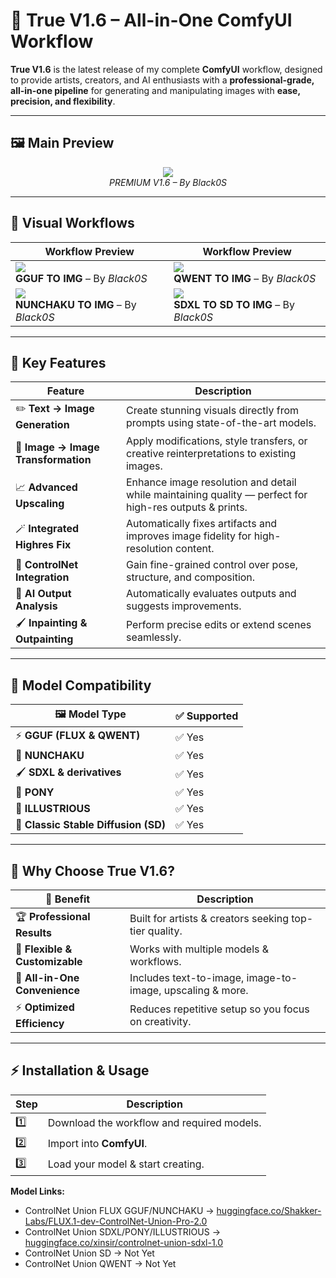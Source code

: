# 🌟 True V1.6 – All-in-One ComfyUI Workflow

**True V1.6** is the latest release of my complete **ComfyUI** workflow, designed to provide artists, creators, and AI enthusiasts with a **professional-grade, all-in-one pipeline** for generating and manipulating images with **ease, precision, and flexibility**.

---

## 🖼 Main Preview

<p align="center">
  <img src="https://github.com/user-attachments/assets/5e8e3976-91d0-4dd7-af1f-4c5428975841" style="max-width:90%; height:auto;"/>
  <br>
  <em>PREMIUM V1.6 – By Black0S</em>
</p>

---

## 📸 Visual Workflows

| Workflow Preview | Workflow Preview |
|------------------|------------------|
| <img src="https://github.com/user-attachments/assets/a009b8f1-5115-4f53-9833-f86badcfe37e" style="max-width:100%; height:auto;"/><br>**GGUF TO IMG** – By *Black0S* | <img src="https://github.com/user-attachments/assets/f651d2de-ec18-4fd4-8779-13e73487e4f2" style="max-width:100%; height:auto;"/><br>**QWENT TO IMG** – By *Black0S* |
| <img src="https://github.com/user-attachments/assets/ceb1b763-5e77-4bff-87da-82e64c599369" style="max-width:100%; height:auto;"/><br>**NUNCHAKU TO IMG** – By *Black0S* | <img src="https://github.com/user-attachments/assets/30c82572-be49-4063-a76a-17e9db6d1c32" style="max-width:100%; height:auto;"/><br>**SDXL TO SD TO IMG** – By *Black0S* |

---

## 🚀 Key Features

| Feature | Description |
|---------|-------------|
| ✏️ **Text → Image Generation** | Create stunning visuals directly from prompts using state-of-the-art models. |
| 🎨 **Image → Image Transformation** | Apply modifications, style transfers, or creative reinterpretations to existing images. |
| 📈 **Advanced Upscaling** | Enhance image resolution and detail while maintaining quality — perfect for high-res outputs & prints. |
| 🪄 **Integrated Highres Fix** | Automatically fixes artifacts and improves image fidelity for high-resolution content. |
| 🎯 **ControlNet Integration** | Gain fine-grained control over pose, structure, and composition. |
| 🤖 **AI Output Analysis** | Automatically evaluates outputs and suggests improvements. |
| 🖌 **Inpainting & Outpainting** | Perform precise edits or extend scenes seamlessly. |

---

## 🧩 Model Compatibility

| 🖼 Model Type | ✅ Supported |
|--------------|-------------|
| ⚡ **GGUF (FLUX & QWENT)** | ✅ Yes |
| 🥷 **NUNCHAKU** | ✅ Yes |
| 🖌 **SDXL & derivatives** | ✅ Yes |
| 🐎 **PONY** | ✅ Yes |
| 🌌 **ILLUSTRIOUS** | ✅ Yes |
| 🎯 **Classic Stable Diffusion (SD)** | ✅ Yes |

---

## 🎨 Why Choose True V1.6?

| 💎 Benefit | Description |
|------------|-------------|
| 🏆 **Professional Results** | Built for artists & creators seeking top-tier quality. |
| 🔄 **Flexible & Customizable** | Works with multiple models & workflows. |
| 🧰 **All-in-One Convenience** | Includes text-to-image, image-to-image, upscaling & more. |
| ⚡ **Optimized Efficiency** | Reduces repetitive setup so you focus on creativity. |

---

## ⚡ Installation & Usage

| Step | Description |
|------|-------------|
| 1️⃣ | Download the workflow and required models. |
| 2️⃣ | Import into **ComfyUI**. |
| 3️⃣ | Load your model & start creating. |

**Model Links:**
- ControlNet Union FLUX GGUF/NUNCHAKU → [huggingface.co/Shakker-Labs/FLUX.1-dev-ControlNet-Union-Pro-2.0](https://huggingface.co/Shakker-Labs/FLUX.1-dev-ControlNet-Union-Pro-2.0/tree/main)  
- ControlNet Union SDXL/PONY/ILLUSTRIOUS → [huggingface.co/xinsir/controlnet-union-sdxl-1.0](https://huggingface.co/xinsir/controlnet-union-sdxl-1.0/tree/main)  
- ControlNet Union SD → Not Yet  
- ControlNet Union QWENT → Not Yet  
